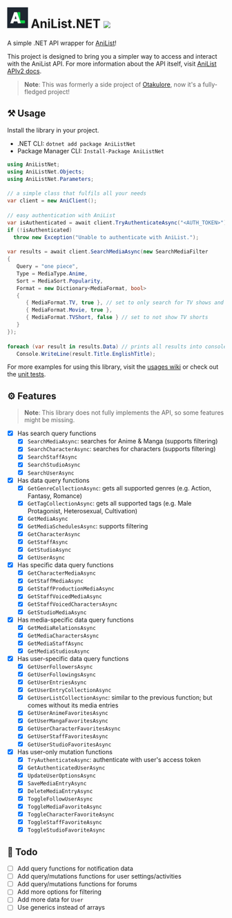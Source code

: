 # <img src="docs/icon.png" width="48px"/> AniList.NET [![](https://img.shields.io/nuget/v/AniListNet?label=NuGet&logo=nuget&style=flat-square)](https://nuget.org/packages/AniListNet)

A simple .NET API wrapper for [AniList](https://anilist.co)!

This project is designed to bring you a simpler way to access and interact with the AniList API. For more information
about the API itself, visit [AniList APIv2 docs](https://anilist.gitbook.io/anilist-apiv2-docs).

> **Note**: This was formerly a side project of [Otakulore](https://github.com/dentolos19/Otakulore), now it's a fully-fledged project!

## ⚒️ Usage

Install the library in your project.

- .NET CLI: `dotnet add package AniListNet`
- Package Manager CLI: `Install-Package AniListNet`

```cs
using AniListNet;
using AniListNet.Objects;
using AniListNet.Parameters;

// a simple class that fulfils all your needs
var client = new AniClient();

// easy authentication with AniList
var isAuthenticated = await client.TryAuthenticateAsync("<AUTH_TOKEN>");
if (!isAuthenticated)
  throw new Exception("Unable to authenticate with AniList.");

var results = await client.SearchMediaAsync(new SearchMediaFilter
{
   Query = "one piece",
   Type = MediaType.Anime,
   Sort = MediaSort.Popularity,
   Format = new Dictionary<MediaFormat, bool>
   {
      { MediaFormat.TV, true }, // set to only search for TV shows and movies
      { MediaFormat.Movie, true },
      { MediaFormat.TVShort, false } // set to not show TV shorts
   }
});

foreach (var result in results.Data) // prints all results into console
   Console.WriteLine(result.Title.EnglishTitle);
```

For more examples for using this library, visit the [usages wiki](https://github.com/dentolos19/AniListNet/wiki/Usages)
or check out the [unit tests](./AniListNet.Tests).

## ⚙️ Features

> **Note**: This library does not fully implements the API, so some features might be missing.

- [x] Has search query functions
  - [x] `SearchMediaAsync`: searches for Anime & Manga (supports filtering)
  - [x] `SearchCharacterAsync`: searches for characters (supports filtering)
  - [x] `SearchStaffAsync`
  - [x] `SearchStudioAsync`
  - [x] `SearchUserAsync`
- [x] Has data query functions
  - [x] `GetGenreCollectionAsync`: gets all supported genres (e.g. Action, Fantasy, Romance)
  - [x] `GetTagCollectionAsync`: gets all supported tags (e.g. Male Protagonist, Heterosexual, Cultivation)
  - [x] `GetMediaAsync`
  - [x] `GetMediaSchedulesAsync`: supports filtering
  - [x] `GetCharacterAsync`
  - [x] `GetStaffAsync`
  - [x] `GetStudioAsync`
  - [x] `GetUserAsync`
- [x] Has specific data query functions
  - [x] `GetCharacterMediaAsync`
  - [x] `GetStaffMediaAsync`
  - [x] `GetStaffProductionMediaAsync`
  - [x] `GetStaffVoicedMediaAsync`
  - [x] `GetStaffVoicedCharactersAsync`
  - [x] `GetStudioMediaAsync`
- [x] Has media-specific data query functions
  - [x] `GetMediaRelationsAsync`
  - [x] `GetMediaCharactersAsync`
  - [x] `GetMediaStaffAsync`
  - [x] `GetMediaStudiosAsync`
- [x] Has user-specific data query functions
  - [x] `GetUserFollowersAsync`
  - [x] `GetUserFollowingsAsync`
  - [x] `GetUserEntriesAsync`
  - [x] `GetUserEntryCollectionAsync`
  - [x] `GetUserListCollectionAsync`: similar to the previous function; but comes without its media entries
  - [x] `GetUserAnimeFavoritesAsync`
  - [x] `GetUserMangaFavoritesAsync`
  - [x] `GetUserCharacterFavoritesAsync`
  - [x] `GetUserStaffFavoritesAsync`
  - [x] `GetUserStudioFavoritesAsync`
- [x] Has user-only mutation functions
  - [x] `TryAuthenticateAsync`: authenticate with user's access token
  - [x] `GetAuthenticatedUserAsync`
  - [x] `UpdateUserOptionsAsync`
  - [x] `SaveMediaEntryAsync`
  - [x] `DeleteMediaEntryAsync`
  - [x] `ToggleFollowUserAsync`
  - [x] `ToggleMediaFavoriteAsync`
  - [x] `ToggleCharacterFavoriteAsync`
  - [x] `ToggleStaffFavoriteAsync`
  - [x] `ToggleStudioFavoriteAsync`

## 🔨 Todo

- [ ] Add query functions for notification data
- [ ] Add query/mutations functions for user settings/activities
- [ ] Add query/mutations functions for forums
- [ ] Add more options for filtering
- [ ] Add more data for `User`
- [ ] Use generics instead of arrays